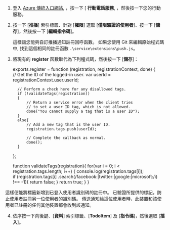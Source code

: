 1. 登入 [Azure 傳統入口網站](https://manage.windowsazure.com/), ，按一下 [ **行動電話服務**, ，然後按一下您的行動服務。

2. 按一下 [**推播**] 索引標籤、針對 [**權限**] 選取 [**僅限驗證的使用者**]、按一下 [**儲存**]，然後按一下 [**編輯指令碼**]。

    這樣讓您能夠自訂推播通知註冊回呼函數。 如果您使用 Git 來編輯原始程式碼中, 找到這個相同的註冊函數 `.\service\extensions\push.js`。

3. 將現有的 **register** 函數取代為下列程式碼，然後按一下 [**儲存**]：

     exports.register = function (registration, registrationContext, done) {   
         // Get the ID of the logged-in user.
         var userId = registrationContext.user.userId;    
    
         // Perform a check here for any disallowed tags.
         if (!validateTags(registration))
         {
             // Return a service error when the client tries 
             // to set a user ID tag, which is not allowed.      
             done("You cannot supply a tag that is a user ID");      
         }
         else{
             // Add a new tag that is the user ID.
             registration.tags.push(userId);
    
             // Complete the callback as normal.
             done();
         }
     };
    
     function validateTags(registration){
         for(var i = 0; i < registration.tags.length; i++) { 
             console.log(registration.tags[i]);           
             if (registration.tags[i]
             .search(/facebook:|twitter:|google:|microsoft:/i) !== -1){
                 return false;
             }
             return true;
         }
     }

 這樣便能將標籤新增到已登入使用者識別碼的註冊中。 已驗證所提供的標記，防止使用者註冊另一位使用者的識別碼。 傳送通知給這位使用者時，此裝置和該使用者已註冊的任何其他裝置都會收到該通知。

4. 依序按一下向後鍵、[**資料**] 索引標籤、[**TodoItem**] 及 [**指令碼**]，然後選取 [**插入**]。




